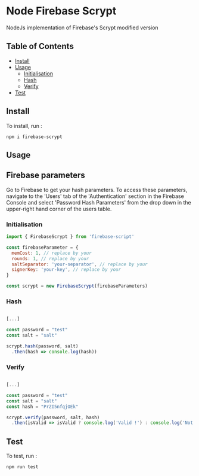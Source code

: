 # Node Firebase Scrypt

NodeJs implementation of Firebase's Scrypt modified version

## Table of Contents

- [Install](#install)
- [Usage](#usage)
  - [Initialisation](#initialisation)
  - [Hash](#hash)
  - [Verify](#verify)
- [Test](#test)

## Install

To install, run : 

`npm i firebase-scrypt`

## Usage

## Firebase parameters

Go to Firebase to get your hash parameters.
To access these parameters, navigate to the 'Users' tab of the 'Authentication' section in the Firebase Console and select 'Password Hash Parameters' from the drop down in the upper-right hand corner of the users table.

### Initialisation

```javascript
import { FirebaseScrypt } from 'firebase-script'

const firebaseParameter = {
  memCost: 1, // replace by your
  rounds: 1, // replace by your
  saltSeparator: 'your-separator', // replace by your 
  signerKey: 'your-key', // replace by your
}

const scrypt = new FirebaseScrypt(firebaseParameters)

```

### Hash

```javascript

[...]

const password = "test"
const salt = "salt"

scrypt.hash(password, salt)
  .then(hash => console.log(hash))

```

### Verify

```javascript

[...]

const password = "test"
const salt = "salt"
const hash = "PrZI5nfqjOEk"

scrypt.verify(password, salt, hash)
  .then(isValid => isValid ? console.log('Valid !') : console.log('Not valid !'))

```

## Test

To test, run : 

`npm run test`